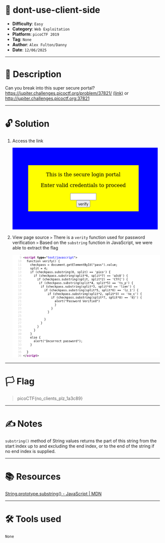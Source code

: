 # :briefcase: dont-use-client-side

- **Difficulty**: `Easy`
- **Category**: `Web Exploitation`
- **Platform**: `picoCTF 2019`
- **Tag**: `None`
- **Author**: `Alex Fulton/Danny`
- **Date**: `12/06/2025`

---

# :pencil: Description

Can you break into this super secure portal? https://jupiter.challenges.picoctf.org/problem/37821/ [(link)](https://play.picoctf.org/practice/challenge/66) or http://jupiter.challenges.picoctf.org:37821

---

# :unlock: Solution

1. Access the link

    ![image1](images/image1.png)

2. View page source `>` There is a `verity` function used for password verification `>` Based on the `substring` function in JavaScript, we were able to extract the flag

    ![image2](images/image2.png)

---

# :white_flag: Flag

> picoCTF{no_clients_plz_1a3c89}

---

# :writing_hand: Notes

`substring()` method of String values returns the part of this string from the start index up to and excluding the end index, or to the end of the string if no end index is supplied.

---

# :books: Resources

[String.prototype.substring() - JavaScript | MDN](https://developer.mozilla.org/en-US/docs/Web/JavaScript/Reference/Global_Objects/String/substring)

---

# :hammer_and_wrench: Tools used

`None`

